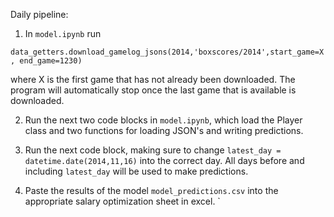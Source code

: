 Daily pipeline:

1. In `model.ipynb` run

`data_getters.download_gamelog_jsons(2014,'boxscores/2014',start_game=X, end_game=1230)`

where X is the first game that has not already been downloaded. The program will automatically stop once the last game that is available is downloaded.

2. Run the next two code blocks in `model.ipynb`, which load the Player class and two functions for loading JSON's and writing predictions.

3. Run the next code block, making sure to change `latest_day = datetime.date(2014,11,16)` into the correct day. All days before and including `latest_day` will be used to make predictions.

4. Paste the results of the model `model_predictions.csv` into the appropriate salary optimization sheet in excel.
`